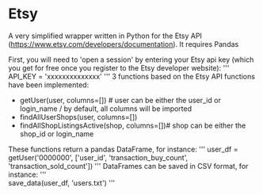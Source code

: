 # Etsy

A very simplified wrapper written in Python for the Etsy API (https://www.etsy.com/developers/documentation). It requires Pandas

First, you will need to 'open a session' by entering your Etsy api key (which you get for free once you register to the Etsy developer website):
'''  
  API_KEY = 'xxxxxxxxxxxxxx'
'''
3 functions based on the Etsy API functions have been implemented:
- getUser(user, columns=[]) # user can be either the user_id or login_name / by default, all columns will be imported
- findAllUserShops(user, columns=[])
- findAllShopListingsActive(shop, columns=[])# shop can be either the shop_id or login_name

These functions return a pandas DataFrame, for instance:
'''
  user_df = getUser('0000000', ['user_id', 'transaction_buy_count', 'transaction_sold_count'])
'''
DataFrames can be saved in CSV format, for instance:
'''  
  save_data(user_df, 'users.txt')
'''

